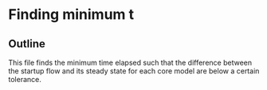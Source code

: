 # Finding minimum t
## Outline
This file finds the minimum time elapsed such that the difference between the startup flow and its steady state for 
each core model are below a certain tolerance.
